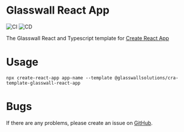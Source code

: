 # Glasswall React App
![CI](https://github.com/filetrust/glasswall-react-app/workflows/CI/badge.svg)
![CD](https://github.com/filetrust/glasswall-react-app/workflows/CD/badge.svg)

The Glasswall React and Typescript template for [Create React App](https://create-react-app.dev/)

# Usage

```
npx create-react-app app-name --template @glasswallsolutions/cra-template-glasswall-react-app
```

# Bugs
If there are any problems, please create an issue on [GitHub](https://github.com/filetrust/glasswall-react-app/issues).
